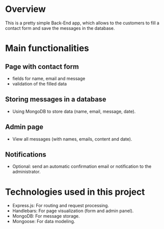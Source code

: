 # Overview

This is a pretty simple Back-End app, which allows to the customers to fill a contact form and save the messages in the database.

# Main functionalities

## Page with contact form

-   fields for name, email and message
-   validation of the filled data

## Storing messages in a database

-   Using MongoDB to store data (name, email, message, date).

## Admin page

-   View all messages (with names, emails, content and date).

## Notifications

-   Optional: send an automatic confirmation email or notification to the administrator.

# Technologies used in this project

-   Express.js: For routing and request processing.
-   Handlebars: For page visualization (form and admin panel).
-   MongoDB: For message storage.
-   Mongoose: For data modeling.
